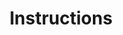 ---
title: "Instructions"
metaTitle: "Install Palette VerteX"
metaDescription: "Learn how to install Palette VerteX on VMware vSphere."
icon: ""
hideToC: false
fullWidth: false
---